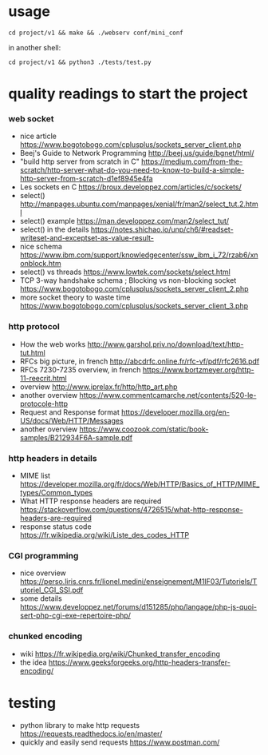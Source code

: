 # usage

```
cd project/v1 && make && ./webserv conf/mini_conf
```
in another shell:
```
cd project/v1 && python3 ./tests/test.py
```

# quality readings to start the project

### web socket
- nice article https://www.bogotobogo.com/cplusplus/sockets_server_client.php
- Beej's Guide to Network Programming http://beej.us/guide/bgnet/html/
- "build http server from scratch in C" https://medium.com/from-the-scratch/http-server-what-do-you-need-to-know-to-build-a-simple-http-server-from-scratch-d1ef8945e4fa
- Les sockets en C https://broux.developpez.com/articles/c/sockets/
- select() http://manpages.ubuntu.com/manpages/xenial/fr/man2/select_tut.2.html
- select() example https://man.developpez.com/man2/select_tut/
- select() in the details https://notes.shichao.io/unp/ch6/#readset-writeset-and-exceptset-as-value-result-
- nice schema https://www.ibm.com/support/knowledgecenter/ssw_ibm_i_72/rzab6/xnonblock.htm
- select() vs threads https://www.lowtek.com/sockets/select.html
- TCP 3-way handshake schema ; Blocking vs non-blocking socket https://www.bogotobogo.com/cplusplus/sockets_server_client_2.php
- more socket theory to waste time https://www.bogotobogo.com/cplusplus/sockets_server_client_3.php

### http protocol
- How the web works http://www.garshol.priv.no/download/text/http-tut.html
- RFCs big picture, in french http://abcdrfc.online.fr/rfc-vf/pdf/rfc2616.pdf
- RFCs 7230-7235 overview, in french https://www.bortzmeyer.org/http-11-reecrit.html
- overview http://www.iprelax.fr/http/http_art.php
- another overview https://www.commentcamarche.net/contents/520-le-protocole-http
- Request and Response format https://developer.mozilla.org/en-US/docs/Web/HTTP/Messages
- another overview https://www.coozook.com/static/book-samples/B212934F6A-sample.pdf

### http headers in details
- MIME list https://developer.mozilla.org/fr/docs/Web/HTTP/Basics_of_HTTP/MIME_types/Common_types
- What HTTP response headers are required https://stackoverflow.com/questions/4726515/what-http-response-headers-are-required
- response status code https://fr.wikipedia.org/wiki/Liste_des_codes_HTTP

### CGI programming
- nice overview https://perso.liris.cnrs.fr/lionel.medini/enseignement/M1IF03/Tutoriels/Tutoriel_CGI_SSI.pdf
- some details https://www.developpez.net/forums/d151285/php/langage/php-js-quoi-sert-php-cgi-exe-repertoire-php/

### chunked encoding
- wiki https://fr.wikipedia.org/wiki/Chunked_transfer_encoding
- the idea https://www.geeksforgeeks.org/http-headers-transfer-encoding/

# testing

- python library to make http requests https://requests.readthedocs.io/en/master/
- quickly and easily send requests https://www.postman.com/
